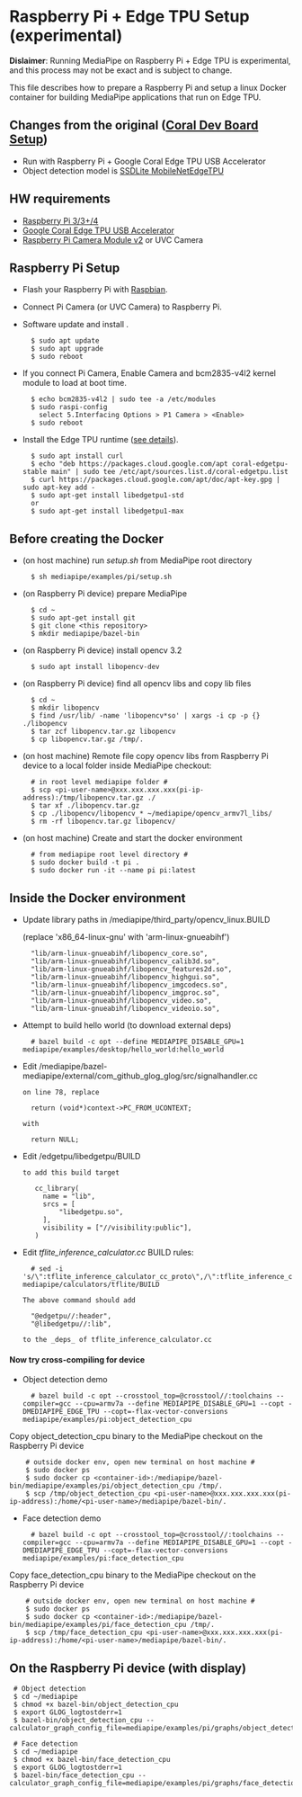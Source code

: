 # Raspberry Pi + Edge TPU Setup (experimental)

**Dislaimer**: Running MediaPipe on Raspberry Pi + Edge TPU is experimental, and this process may not be exact and is subject to change.

This file describes how to prepare a Raspberry Pi and setup a linux Docker container for building MediaPipe applications that run on Edge TPU.

## Changes from the original ([Coral Dev Board Setup](https://github.com/google/mediapipe/tree/master/mediapipe/examples/coral))

* Run with Raspberry Pi + Google Coral Edge TPU USB Accelerator
* Object detection model is [SSDLite MobileNetEdgeTPU](https://github.com/tensorflow/models/blob/master/research/object_detection/g3doc/detection_model_zoo.md#pixel4-edge-tpu-models)

## HW requirements

* [Raspberry Pi 3/3+/4](https://www.raspberrypi.org/)
* [Google Coral Edge TPU USB Accelerator](https://coral.ai/products/accelerator)
* [Raspberry Pi Camera Module v2](https://www.raspberrypi.org/products/camera-module-v2/) or UVC Camera

## Raspberry Pi Setup

* Flash your Raspberry Pi with [Raspbian](https://www.raspberrypi.org/downloads/raspbian/).
* Connect Pi Camera (or UVC Camera) to Raspberry Pi.
* Software update and install .

        $ sudo apt update
        $ sudo apt upgrade
        $ sudo reboot

* If you connect Pi Camera, Enable Camera and bcm2835-v4l2 kernel module to load at boot time.

        $ echo bcm2835-v4l2 | sudo tee -a /etc/modules
        $ sudo raspi-config
          select 5.Interfacing Options > P1 Camera > <Enable>
        $ sudo reboot

* Install the Edge TPU runtime ([see details](https://coral.withgoogle.com/docs/accelerator/get-started/#1-install-the-edge-tpu-runtime)).

        $ sudo apt install curl
        $ echo "deb https://packages.cloud.google.com/apt coral-edgetpu-stable main" | sudo tee /etc/apt/sources.list.d/coral-edgetpu.list
        $ curl https://packages.cloud.google.com/apt/doc/apt-key.gpg | sudo apt-key add - 
        $ sudo apt-get install libedgetpu1-std
        or
        $ sudo apt-get install libedgetpu1-max


## Before creating the Docker

* (on host machine) run _setup.sh_ from MediaPipe root directory

        $ sh mediapipe/examples/pi/setup.sh

* (on Raspberry Pi device) prepare MediaPipe

        $ cd ~
        $ sudo apt-get install git
        $ git clone <this repository>
        $ mkdir mediapipe/bazel-bin

* (on Raspberry Pi device) install opencv 3.2

        $ sudo apt install libopencv-dev

* (on Raspberry Pi device) find all opencv libs and copy lib files

        $ cd ~
        $ mkdir libopencv
        $ find /usr/lib/ -name 'libopencv*so' | xargs -i cp -p {} ./libopencv
        $ tar zcf libopencv.tar.gz libopencv
        $ cp libopencv.tar.gz /tmp/.


* (on host machine) Remote file copy opencv libs from Raspberry Pi device to a local folder inside MediaPipe checkout:

        # in root level mediapipe folder #
        $ scp <pi-user-name>@xxx.xxx.xxx.xxx(pi-ip-address):/tmp/libopencv.tar.gz ./
        $ tar xf ./libopencv.tar.gz
        $ cp ./libopencv/libopencv_* ~/mediapipe/opencv_armv7l_libs/
        $ rm -rf libopencv.tar.gz libopencv/

* (on host machine) Create and start the docker environment

        # from mediapipe root level directory #
        $ sudo docker build -t pi .
        $ sudo docker run -it --name pi pi:latest

## Inside the Docker environment

* Update library paths in /mediapipe/third_party/opencv_linux.BUILD

  (replace 'x86_64-linux-gnu' with 'arm-linux-gnueabihf')

        "lib/arm-linux-gnueabihf/libopencv_core.so",
        "lib/arm-linux-gnueabihf/libopencv_calib3d.so",
        "lib/arm-linux-gnueabihf/libopencv_features2d.so",
        "lib/arm-linux-gnueabihf/libopencv_highgui.so",
        "lib/arm-linux-gnueabihf/libopencv_imgcodecs.so",
        "lib/arm-linux-gnueabihf/libopencv_imgproc.so",
        "lib/arm-linux-gnueabihf/libopencv_video.so",
        "lib/arm-linux-gnueabihf/libopencv_videoio.so",

* Attempt to build hello world (to download external deps)

        # bazel build -c opt --define MEDIAPIPE_DISABLE_GPU=1 mediapipe/examples/desktop/hello_world:hello_world

* Edit  /mediapipe/bazel-mediapipe/external/com_github_glog_glog/src/signalhandler.cc

      on line 78, replace

        return (void*)context->PC_FROM_UCONTEXT;

      with

        return NULL;

* Edit  /edgetpu/libedgetpu/BUILD

      to add this build target

         cc_library(
           name = "lib",
           srcs = [
               "libedgetpu.so",
           ],
           visibility = ["//visibility:public"],
         )

* Edit *tflite_inference_calculator.cc*  BUILD rules:

        # sed -i 's/\":tflite_inference_calculator_cc_proto\",/\":tflite_inference_calculator_cc_proto\",\n\t\"@edgetpu\/\/:header\",\n\t\"@libedgetpu\/\/:lib\",/g' mediapipe/calculators/tflite/BUILD

      The above command should add

        "@edgetpu//:header",
        "@libedgetpu//:lib",

      to the _deps_ of tflite_inference_calculator.cc

#### Now try cross-compiling for device

* Object detection demo

        # bazel build -c opt --crosstool_top=@crosstool//:toolchains --compiler=gcc --cpu=armv7a --define MEDIAPIPE_DISABLE_GPU=1 --copt -DMEDIAPIPE_EDGE_TPU --copt=-flax-vector-conversions mediapipe/examples/pi:object_detection_cpu

 Copy object_detection_cpu binary to the MediaPipe checkout on the Raspberry Pi device

        # outside docker env, open new terminal on host machine #
        $ sudo docker ps
        $ sudo docker cp <container-id>:/mediapipe/bazel-bin/mediapipe/examples/pi/object_detection_cpu /tmp/.
        $ scp /tmp/object_detection_cpu <pi-user-name>@xxx.xxx.xxx.xxx(pi-ip-address):/home/<pi-user-name>/mediapipe/bazel-bin/.

* Face detection demo

        # bazel build -c opt --crosstool_top=@crosstool//:toolchains --compiler=gcc --cpu=armv7a --define MEDIAPIPE_DISABLE_GPU=1 --copt -DMEDIAPIPE_EDGE_TPU --copt=-flax-vector-conversions mediapipe/examples/pi:face_detection_cpu

 Copy face_detection_cpu binary to the MediaPipe checkout on the Raspberry Pi device

        # outside docker env, open new terminal on host machine #
        $ sudo docker ps
        $ sudo docker cp <container-id>:/mediapipe/bazel-bin/mediapipe/examples/pi/face_detection_cpu /tmp/.
        $ scp /tmp/face_detection_cpu <pi-user-name>@xxx.xxx.xxx.xxx(pi-ip-address):/home/<pi-user-name>/mediapipe/bazel-bin/.

## On the Raspberry Pi device (with display)

     # Object detection
     $ cd ~/mediapipe
     $ chmod +x bazel-bin/object_detection_cpu
     $ export GLOG_logtostderr=1
     $ bazel-bin/object_detection_cpu --calculator_graph_config_file=mediapipe/examples/pi/graphs/object_detection_desktop_live.pbtxt

     # Face detection
     $ cd ~/mediapipe
     $ chmod +x bazel-bin/face_detection_cpu
     $ export GLOG_logtostderr=1
     $ bazel-bin/face_detection_cpu --calculator_graph_config_file=mediapipe/examples/pi/graphs/face_detection_desktop_live.pbtxt

